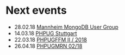 # Next events

* 28.02.18 [Mannheim MongoDB User Group](https://www.meetup.com/de-DE/Mannheim-MongoDB-User-Group/events/246895042/)
* 14.03.18 [PHPUG Stuttgart](https://www.meetup.com/de-DE/PHP-User-Group-Stuttgart/events/247513183/)
* 22.03.18 [PHPUGFFM II / 2018](http://www.phpugffm.de/)
* 26.04.18 [PHPUGMRN 02/18](https://www.meetup.com/PHPUG-Rhein-Neckar)
